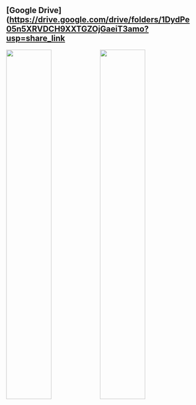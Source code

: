 ## [Google Drive](https://drive.google.com/drive/folders/1DydPe05n5XRVDCH9XXTGZOjGaeiT3amo?usp=share_link
  <p align="centre">
  <img src="https://user-images.githubusercontent.com/89298319/217648537-5e19322c-15ea-47d9-b16a-7ef886c9c1cd.png" width="49%"/>
  <img src="https://user-images.githubusercontent.com/89298319/217657310-aa79b69c-1cf2-4738-a769-7018c3dc77c7.png" width="49%"/>
  </p>
